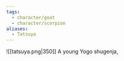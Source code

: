 ```yaml
---
tags:
  - character/goat
  - character/scorpion
aliases:
  - Tatsuya
---
```


![[tatsuya.png|350]]
A young Yogo shugenja, 